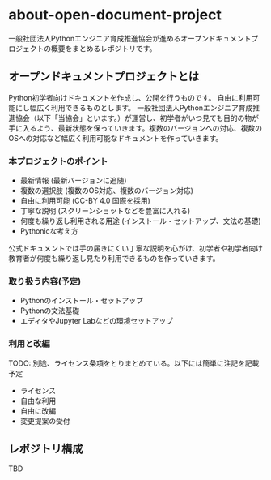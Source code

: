 # about-open-document-project
一般社団法人Pythonエンジニア育成推進協会が進めるオープンドキュメントプロジェクトの概要をまとめるレポジトリです。

## オープンドキュメントプロジェクトとは

Python初学者向けドキュメントを作成し、公開を行うものです。
自由に利用可能にし幅広く利用できるものとします。
一般社団法人Pythonエンジニア育成推進協会（以下「当協会」といます。）が運営し、初学者がいつ見ても目的の物が手に入るよう、最新状態を保っていきます。複数のバージョンへの対応、複数のOSへの対応など幅広く利用可能なドキュメントを作っていきます。


### 本プロジェクトのポイント

- 最新情報 (最新バージョンに追随)
- 複数の選択肢 (複数のOS対応、複数のバージョン対応)
- 自由に利用可能 (CC-BY 4.0 国際を採用)
- 丁寧な説明 (スクリーンショットなどを豊富に入れる)
- 何度も繰り返し利用される用途 (インストール・セットアップ、文法の基礎)
- Pythonicな考え方


公式ドキュメントでは手の届きにくい丁寧な説明を心がけ、初学者や初学者向け教育者が何度も繰り返し見たり利用できるものを作っていきます。


### 取り扱う内容(予定)

- Pythonのインストール・セットアップ
- Pythonの文法基礎
- エディタやJupyter Labなどの環境セットアップ


### 利用と改編

TODO: 別途、ライセンス条項をとりまとめている。以下には簡単に注記を記載予定

- ライセンス
- 自由な利用
- 自由に改編
- 変更提案の受付


## レポジトリ構成

TBD




